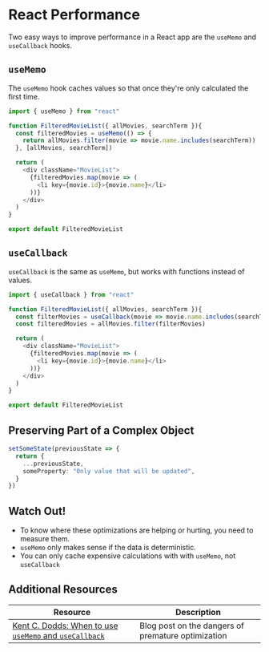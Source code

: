 # React Performance

Two easy ways to improve performance in a React app are the `useMemo` and `useCallback` hooks.

## `useMemo`

The `useMemo` hook caches values so that once they're only calculated the first time.

```js
import { useMemo } from "react"

function FilteredMovieList({ allMovies, searchTerm }){
  const filteredMovies = useMemo(() => {
    return allMovies.filter(movie => movie.name.includes(searchTerm))
  }, [allMovies, searchTerm])

  return (
    <div className="MovieList">
      {filteredMovies.map(movie => (
        <li key={movie.id}>{movie.name}</li>
      ))}
    </div>
  )
}

export default FilteredMovieList
```

## `useCallback`

`useCallback` is the same as `useMemo`, but works with functions instead of values.

```js
import { useCallback } from "react"

function FilteredMovieList({ allMovies, searchTerm }){
  const filterMovies = useCallback(movie => movie.name.includes(searchTerm), [allMovies, searchTerm])
  const filteredMovies = allMovies.filter(filterMovies)

  return (
    <div className="MovieList">
      {filteredMovies.map(movie => (
        <li key={movie.id}>{movie.name}</li>
      ))}
    </div>
  )
}

export default FilteredMovieList
```

## Preserving Part of a Complex Object

```ts
setSomeState(previousState => {
  return {
    ...previousState,
    someProperty: "Only value that will be updated",
  }
})
```

## Watch Out!

* To know where these optimizations are helping or hurting, you need to measure them.
* `useMemo` only makes sense if the data is deterministic.
* You can only cache expensive calculations with with `useMemo`, not `useCallback`

## Additional Resources

| Resource | Description |
| --- | --- |
| [Kent C. Dodds: When to use `useMemo` and `useCallback`](https://kentcdodds.com/blog/usememo-and-usecallback) | Blog post on the dangers of premature optimization |
